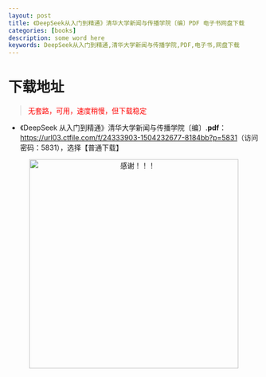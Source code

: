 ```yaml
---
layout: post
title: 《DeepSeek从入门到精通》清华大学新闻与传播学院〔编〕PDF 电子书网盘下载
categories: [books]
description: some word here
keywords: DeepSeek从入门到精通,清华大学新闻与传播学院,PDF,电子书,网盘下载
---
```


# 下载地址

> <p style="color:red" >无套路，可用，速度稍慢，但下载稳定</p>

- 《DeepSeek 从入门到精通》清华大学新闻与传播学院〔编〕.**pdf**：<https://url03.ctfile.com/f/24333903-1504232677-8184bb?p=5831>（访问密码：5831），选择【普通下载】

<div align="center"><img src="https://pic.imgdb.cn/item/6707df6bd29ded1a8ce37031.gif" alt="感谢！！！" width="420px" height="auto"/></div>
